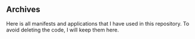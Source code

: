 ## Archives

Here is all manifests and applications that I have used in this repository. To avoid deleting the code, I will keep them here.
